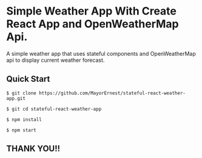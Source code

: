 # Simple Weather App With Create React App and OpenWeatherMap Api. 

A simple weather app that uses stateful components and OpenWeatherMap api to display current weather forecast.

Quick Start
-----------

```shell
$ git clone https://github.com/MayorErnest/stateful-react-weather-app.git

$ git cd stateful-react-weather-app

$ npm install

$ npm start
```

THANK YOU!!
-----------

